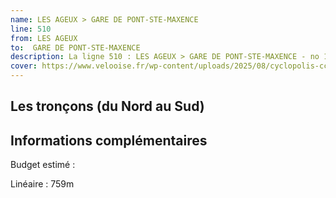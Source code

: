 ```yaml
---
name: LES AGEUX > GARE DE PONT-STE-MAXENCE
line: 510
from: LES AGEUX 
to:  GARE DE PONT-STE-MAXENCE 
description: La ligne 510 : LES AGEUX > GARE DE PONT-STE-MAXENCE - no 10' du schéma cyclable de la CCPOH  relie LES AGEUX  à GARE DE PONT-STE-MAXENCE 
cover: https://www.velooise.fr/wp-content/uploads/2025/08/cyclopolis-ccpoh-10'.jpg
---
```

## Les tronçons (du Nord au Sud)

## Informations complémentaires

Budget estimé : 

Linéaire : 759m

